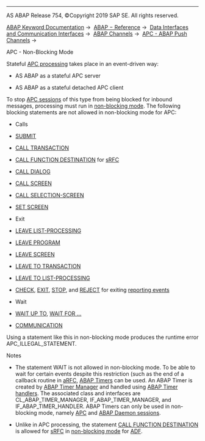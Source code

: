   

* * *

AS ABAP Release 754, ©Copyright 2019 SAP SE. All rights reserved.

[ABAP Keyword Documentation](https://help.sap.com/doc/abapdocu_754_index_htm/7.54/en-US/abenabap.htm) →  [ABAP − Reference](https://help.sap.com/doc/abapdocu_754_index_htm/7.54/en-US/abenabap_reference.htm) →  [Data Interfaces and Communication Interfaces](https://help.sap.com/doc/abapdocu_754_index_htm/7.54/en-US/abenabap_data_communication.htm) →  [ABAP Channels](https://help.sap.com/doc/abapdocu_754_index_htm/7.54/en-US/abenabap_channels.htm) →  [APC - ABAP Push Channels](https://help.sap.com/doc/abapdocu_754_index_htm/7.54/en-US/abenapc.htm) → 

APC - Non-Blocking Mode

Stateful [APC processing](https://help.sap.com/doc/abapdocu_754_index_htm/7.54/en-US/abenapc_processing_glosry.htm "Glossary Entry") takes place in an event-driven way:

-   AS ABAP as a stateful APC server

-   AS ABAP as a stateful detached APC client

To stop [APC sessions](https://help.sap.com/doc/abapdocu_754_index_htm/7.54/en-US/abenapc_session_glosry.htm "Glossary Entry") of this type from being blocked for inbound messages, processing must run in [non-blocking mode](https://help.sap.com/doc/abapdocu_754_index_htm/7.54/en-US/abennon_blocking_model_glosry.htm "Glossary Entry"). The following blocking statements are not allowed in non-blocking mode for APC:

-   Calls

-   [SUBMIT](https://help.sap.com/doc/abapdocu_754_index_htm/7.54/en-US/abapsubmit.htm)

-   [CALL TRANSACTION](https://help.sap.com/doc/abapdocu_754_index_htm/7.54/en-US/abapcall_transaction.htm)

-   [CALL FUNCTION DESTINATION](https://help.sap.com/doc/abapdocu_754_index_htm/7.54/en-US/abapcall_function_destination.htm) for [sRFC](https://help.sap.com/doc/abapdocu_754_index_htm/7.54/en-US/abensrfc_glosry.htm "Glossary Entry")

-   [CALL DIALOG](https://help.sap.com/doc/abapdocu_754_index_htm/7.54/en-US/abapcall_dialog.htm)

-   [CALL SCREEN](https://help.sap.com/doc/abapdocu_754_index_htm/7.54/en-US/abapcall_screen.htm)

-   [CALL SELECTION-SCREEN](https://help.sap.com/doc/abapdocu_754_index_htm/7.54/en-US/abapcall_selection_screen.htm)

-   [SET SCREEN](https://help.sap.com/doc/abapdocu_754_index_htm/7.54/en-US/abapset_screen.htm)

-   Exit

-   [LEAVE LIST-PROCESSING](https://help.sap.com/doc/abapdocu_754_index_htm/7.54/en-US/abapleave_list-processing.htm)

-   [LEAVE PROGRAM](https://help.sap.com/doc/abapdocu_754_index_htm/7.54/en-US/abapleave_program.htm)

-   [LEAVE SCREEN](https://help.sap.com/doc/abapdocu_754_index_htm/7.54/en-US/abapleave_screen.htm)

-   [LEAVE TO TRANSACTION](https://help.sap.com/doc/abapdocu_754_index_htm/7.54/en-US/abapleave_to_transaction.htm)

-   [LEAVE TO LIST-PROCESSING](https://help.sap.com/doc/abapdocu_754_index_htm/7.54/en-US/abapleave_to_list-processing.htm)

-   [CHECK](https://help.sap.com/doc/abapdocu_754_index_htm/7.54/en-US/abapcheck_processing_blocks.htm), [EXIT](https://help.sap.com/doc/abapdocu_754_index_htm/7.54/en-US/abapexit_processing_blocks.htm), [STOP](https://help.sap.com/doc/abapdocu_754_index_htm/7.54/en-US/abapstop.htm), and [REJECT](https://help.sap.com/doc/abapdocu_754_index_htm/7.54/en-US/abapreject.htm) for exiting [reporting events](https://help.sap.com/doc/abapdocu_754_index_htm/7.54/en-US/abenreporting_event_glosry.htm "Glossary Entry")

-   Wait

-   [WAIT UP TO](https://help.sap.com/doc/abapdocu_754_index_htm/7.54/en-US/abapwait_up_to.htm), [WAIT FOR ...](https://help.sap.com/doc/abapdocu_754_index_htm/7.54/en-US/abapwait_until.htm)

-   [COMMUNICATION](https://help.sap.com/doc/abapdocu_754_index_htm/7.54/en-US/abapcommunication.htm)

Using a statement like this in non-blocking mode produces the runtime error APC\_ILLEGAL\_STATEMENT.

Notes

-   The statement WAIT is not allowed in non-blocking mode. To be able to wait for certain events despite this restriction (such as the end of a callback routine in [aRFC](https://help.sap.com/doc/abapdocu_754_index_htm/7.54/en-US/abenarfc_glosry.htm "Glossary Entry"), [ABAP Timers](https://help.sap.com/doc/abapdocu_754_index_htm/7.54/en-US/abenabap_timer_glosry.htm "Glossary Entry") can be used. An ABAP Timer is created by [ABAP Timer Manager](https://help.sap.com/doc/abapdocu_754_index_htm/7.54/en-US/abenabap_timer_manager_glosry.htm "Glossary Entry") and handled using [ABAP Timer handlers](https://help.sap.com/doc/abapdocu_754_index_htm/7.54/en-US/abenabap_timer_handler_glosry.htm "Glossary Entry"). The associated class and interfaces are CL\_ABAP\_TIMER\_MANAGER, IF\_ABAP\_TIMER\_MANAGER, and IF\_ABAP\_TIMER\_HANDLER. ABAP Timers can only be used in non-blocking mode, namely [APC](https://help.sap.com/doc/abapdocu_754_index_htm/7.54/en-US/abenapc_session_glosry.htm "Glossary Entry") and [ABAP Daemon sessions](https://help.sap.com/doc/abapdocu_754_index_htm/7.54/en-US/abenabap_daemon_session_glosry.htm "Glossary Entry").

-   Unlike in APC processing, the statement [CALL FUNCTION DESTINATION](https://help.sap.com/doc/abapdocu_754_index_htm/7.54/en-US/abapcall_function_destination.htm) is allowed for [sRFC](https://help.sap.com/doc/abapdocu_754_index_htm/7.54/en-US/abensrfc_glosry.htm "Glossary Entry") in [non-blocking mode](https://help.sap.com/doc/abapdocu_754_index_htm/7.54/en-US/abenadf_non_blocking_model.htm) for [ADF](https://help.sap.com/doc/abapdocu_754_index_htm/7.54/en-US/abenadf_glosry.htm "Glossary Entry").